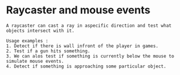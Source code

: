 # Raycaster and mouse events

    A raycaster can cast a ray in aspecific direction and test what objects intersect with it.

    Usage examples :
    1. Detect if there is wall infront of the player in games.
    2. Test if a gun hits something.
    3. We can alos test if something is currently below the mouse to simulate mouse events.
    4. Detect if something is approaching some particular object.
